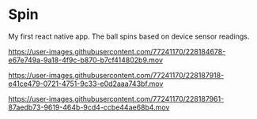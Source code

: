 # Spin

My first react native app. The ball spins based on device sensor readings.


https://user-images.githubusercontent.com/77241170/228184678-e67e749a-9a18-4f9c-b870-b7cf414802b9.mov



https://user-images.githubusercontent.com/77241170/228187918-e41ce479-0721-4751-9c33-e0d2aaa743bf.mov



https://user-images.githubusercontent.com/77241170/228187961-87aedb73-9619-464b-9cd4-ccbe44ae68b4.mov

